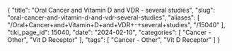 {
    "title": "Oral Cancer and Vitamin D  and VDR - several studies",
    "slug": "oral-cancer-and-vitamin-d-and-vdr-several-studies",
    "aliases": [
        "/Oral+Cancer+and+Vitamin+D+and+VDR+-+several+studies",
        "/15040"
    ],
    "tiki_page_id": 15040,
    "date": "2024-02-10",
    "categories": [
        "Cancer - Other",
        "Vit D Receptor"
    ],
    "tags": [
        "Cancer - Other",
        "Vit D Receptor"
    ]
}